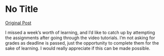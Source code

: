 # No Title

[Original Post](https://discourse.onlinedegree.iitm.ac.in/t/166349/1)

<p>I missed a week’s worth of learning, and I’d like to catch up by attempting the assignments after going through the video tutorials. I’m not asking for grades as deadline is passed, just the opportunity to complete them for the sake of learning. I would really appreciate if this can be made possible.</p>